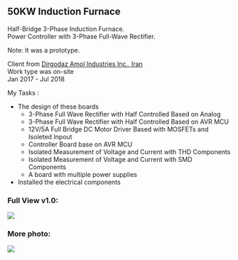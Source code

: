 ## 50KW Induction Furnace
Half-Bridge 3-Phase Induction Furnace.  
Power Controller with 3-Phase Full-Wave Rectifier.  

Note: It was a prototype.

Client from [Dirgodaz Amol Industries Inc., Iran](https://dirgodazamol.com/en/)  
Work type was on-site  
Jan 2017 - Jul 2018  

My Tasks :
- The design of these boards
  - 3-Phase Full Wave Rectifier with Half Controlled Based on Analog
  - 3-Phase Full Wave Rectifier with Half Controlled Based on AVR MCU
  - 12V/5A Full Bridge DC Motor Driver Based with MOSFETs and Isoleted Inpout
  - Controller Board base on AVR MCU
  - Isolated Measurement of Voltage and Current with THD Components
  - Isolated Measurement of Voltage and Current with SMD Components
  - A board with multiple power supplies
- Installed the electrical components

### Full View v1.0:
![](https://s32.picofile.com/file/8477705700/FullView_v1_0.jpg) 

### More photo:
![](https://s32.picofile.com/file/8477705718/p1.jpg)  
 